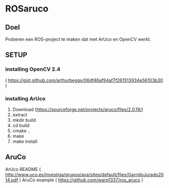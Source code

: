 # ROSaruco

## Doel

Proberen een ROS-project te maken dat met ArUco en OpenCV werkt.

## SETUP

### installing OpenCV 2.4 
( https://gist.github.com/arthurbeggs/06df46af94af7f261513934e56103b30 )
### installing ArUco 
1. Download (https://sourceforge.net/projects/aruco/files/2.0.19/)
2. extract
3. mkdir build
4. cd build
5. cmake ..
6. make
7. make install

 
## AruCo
ArUco README ( http://www.uco.es/investiga/grupos/ava/sites/default/files/GarridoJurado2014.pdf )
AruCo example ( https://github.com/warp1337/ros_aruco ) 
